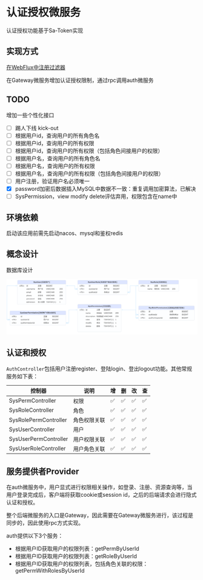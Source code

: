 # 认证授权微服务

认证授权功能基于Sa-Token实现

## 实现方式

[在WebFlux中注册过滤器](https://sa-token.cc/doc.html#/up/global-filter)

在Gateway微服务增加认证授权限制，通过rpc调用auth微服务

## TODO

增加一些个性化接口

- [ ]  踢人下线 kick-out
- [ ]  根据用户id，查询用户的所有角色名
- [ ]  根据用户id，查询用户的所有权限
- [ ]  根据用户id，查询用户的所有权限（包括角色间接用户的权限）
- [ ]  根据用户名，查询用户的所有角色名
- [ ]  根据用户名，查询用户的所有权限
- [ ]  根据用户名，查询用户的所有权限（包括角色间接用户的权限）
- [ ]  用户注册，验证用户名必须唯一
- [X]  password加密后数据插入MySQL中数据不一致：重复调用加密算法，已解决
- [ ]  SysPermission，view modify delete评估弃用，权限包含在name中

## 环境依赖

启动该应用前需先启动nacos、mysql和鉴权redis

## 概念设计

数据库设计

![权限中心](/assets/magic-video-auth-arch[权限中心架构]-20241028100452.png)


## 认证和授权

`AuthController`包括用户注册register、登陆login、登出logout功能。其他常规服务如下表：


| 控制器                | 说明         | 增 | 删 | 改 | 查 |
| --------------------- | ------------ | -- | -- | -- | -- |
| SysPermController     | 权限         | ✅ | ✅ | ✅ | ✅ |
| SysRoleController     | 角色         | ✅ | ✅ | ✅ | ✅ |
| SysRolePermController | 角色权限关联 | ✅ | ✅ | ✅ | ✅ |
| SysUserController     | 用户         | ✅ | ✅ | ✅ | ✅ |
| SysUserPermController | 用户权限关联 | ✅ | ✅ | ✅ | ✅ |
| SysUserRoleController | 用户角色关联 | ✅ | ✅ | ✅ | ✅ |

## 服务提供者Provider

在auth微服务中，用户显式进行权限相关操作，如登录、注册、资源查询等，当用户登录完成后，客户端将获取cookie或session id，之后的后端请求会进行隐式认证和授权。

整个后端微服务的入口是Gateway，因此需要在Gateway微服务进行，该过程是同步的，因此使用rpc方式实现。

auth提供以下3个服务：

- 根据用户ID获取用户的权限列表：getPermByUserId
- 根据用户ID获取用户的权限列表：getRoleByUserId
- 根据用户ID获取用户的权限列表，包括角色关联的权限：getPermWithRolesByUserId

